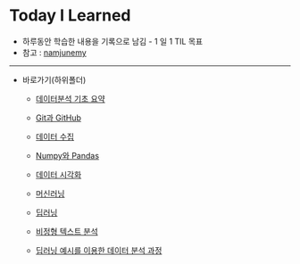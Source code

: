# Today I Learned

- 하루동안 학습한 내용을 기록으로 남김 - 1 일 1 TIL 목표
- 참고 : [namjunemy](https://github.com/namjunemy/TIL) 

---

- 바로가기(하위폴더)

  - [데이터분석 기초 요약](https://github.com/wjsrlahrlco1998/TIL/tree/master/Basic_DataAnalysis)

  - [Git과 GitHub](https://github.com/wjsrlahrlco1998/TIL/blob/master/Basic_github)
  
  - [데이터 수집](https://github.com/wjsrlahrlco1998/TIL/blob/master/Data_crawling)
  
  - [Numpy와 Pandas](https://github.com/wjsrlahrlco1998/TIL/blob/master/Numpy_Pandas)
  
  - [데이터 시각화](https://github.com/wjsrlahrlco1998/TIL/blob/master/Data_visualization)
  
  - [머신러닝](https://github.com/wjsrlahrlco1998/TIL/blob/master/Machine_learning)

  - [딥러닝](https://github.com/wjsrlahrlco1998/TIL/blob/master/Deep_learning)
  
  - [비정형 텍스트 분석](https://github.com/wjsrlahrlco1998/TIL/blob/master/Unstructured_text_analysis)
  - [딥러닝 예시를 이용한 데이터 분석 과정](https://github.com/wjsrlahrlco1998/TIL/blob/master/Dl_data_analysis)

